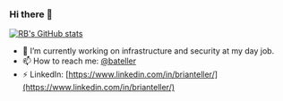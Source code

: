 ### Hi there 👋

<!--
**bateller/bateller** is a ✨ _special_ ✨ repository because its `README.md` (this file) appears on your GitHub profile.

Here are some ideas to get you started:

- 🔭 I’m currently working on ...
- 🌱 I’m currently learning ...
- 👯 I’m looking to collaborate on ...
- 🤔 I’m looking for help with ...
- 💬 Ask me about ...
- 📫 How to reach me: ...
- 😄 Pronouns: ...
- ⚡ Fun fact: ...
-->

[![RB's GitHub stats](https://github-readme-stats.vercel.app/api?username=bateller&theme=cobalt)](https://github.com/anuraghazra/github-readme-stats)

- 🔭 I’m currently working on infrastructure and security at my day job.
- 📫 How to reach me: [@bateller](https://twitter.com/bateller)
- ⚡ LinkedIn: [https://www.linkedin.com/in/brianteller/](https://www.linkedin.com/in/brianteller/)
